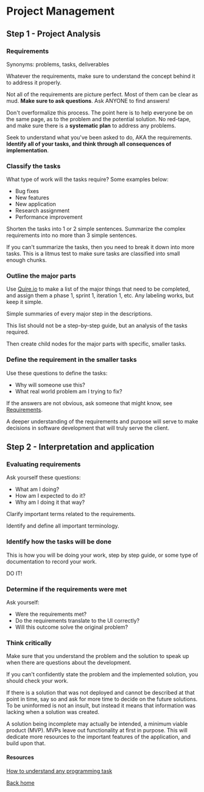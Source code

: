# Project Management

## Step 1 - Project Analysis

### Requirements

Synonyms: problems, tasks, deliverables

Whatever the requirements, make sure to understand the concept behind it to address it properly.

Not all of the requirements are picture perfect. Most of them can be clear as mud. **Make sure to ask questions**. Ask ANYONE to find answers!

Don't overformalize this process. The point here is to help everyone be on the same page, as to the problem and the potential solution. No red-tape, and make sure there is a **systematic plan** to address any problems.

Seek to understand what you've been asked to do, AKA the requirements. **Identify all of your tasks, and think through all consequences of implementation**.

### Classify the tasks

What type of work will the tasks require? Some examples below:

- Bug fixes
- New features
- New application
- Research assignment
- Performance improvement

Shorten the tasks into 1 or 2 simple sentences. Summarize the complex requirements into no more than 3 simple sentences.

If you can't summarize the tasks, then you need to break it down into more tasks. This is a litmus test to make sure tasks are classified into small enough chunks.

### Outline the major parts

Use [Quire.io](http://Quire.io) to make a list of the major things that need to be completed, and assign them a phase 1, sprint 1, iteration 1, etc. Any labeling works, but keep it simple.

Simple summaries of every major step in the descriptions.

This list should not be a step-by-step guide, but an analysis of the tasks required.

Then create child nodes for the major parts with specific, smaller tasks.

### Define the requirement in the smaller tasks

Use these questions to define the tasks:

- Why will someone use this?
- What real world problem am I trying to fix?

If the answers are not obvious, ask someone that might know, see [Requirements](#Requirements).

A deeper understanding of the requirements and purpose will serve to make decisions in software development that will truly serve the client.

## Step 2 - Interpretation and application

### Evaluating requirements

Ask yourself these questions:

- What am I doing?
- How am I expected to do it?
- Why am I doing it that way?

Clarify important terms related to the requirements.

Identify and define all important terminology.

### Identify how the tasks will be done

This is how you will be doing your work, step by step guide, or some type of documentation to record your work.

DO IT!

### Determine if the requirements were met

Ask yourself:

- Were the requirements met?
- Do the requirements translate to the UI correctly?
- Will this outcome solve the original problem?

### Think critically

Make sure that you understand the problem and the solution to speak up when there are questions about the development.

If you can't confidently state the problem and the implemented solution, you should check your work.

If there is a solution that was not deployed and cannot be described at that point in time, say so and ask for more time to decide on the future solutions. To be uninformed is not an insult, but instead it means that information was lacking when a solution was created.

A solution being incomplete may actually be intended, a minimum viable product (MVP). MVPs leave out functionality at first in purpose. This will dedicate more resources to the important features of the application, and build upon that.

#### Resources

[How to understand any programming task](https://medium.freecodecamp.org/how-to-understand-any-programming-task-aea41eabe66e)

[Back home](../README.md)
